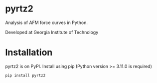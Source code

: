 # pyrtz2

Analysis of AFM force curves in Python.

Developed at Georgia Institute of Technology

# Installation
pyrtz2 is on PyPI. Install using pip (Python version >= 3.11.0 is required)

```
pip install pyrtz2
```
